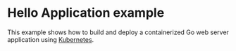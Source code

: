 # Hello Application example

This example shows how to build and deploy a containerized Go web server
application using [Kubernetes](https://kubernetes.io).



